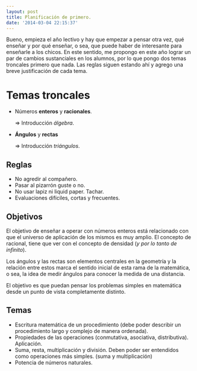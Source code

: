 ```yaml
---
layout: post
title: Planificación de primero.
date: '2014-03-04 22:15:37'
---
```


Bueno, empieza el año lectivo y hay que empezar a pensar otra vez, qué enseñar y por qué enseñar, o sea, que puede haber de interesante para enseñarle a los chicos. En este sentido, me propongo en este año lograr un par de cambios sustanciales en los alumnos, por lo que pongo dos temas troncales primero que nada. Las reglas siguen estando ahí y agrego una breve justificación de cada tema.

# Temas troncales #

- Números **enteros** y **racionales**.

  => Introducción *álgebra*.

- **Ángulos** y **rectas**

  => Introducción *triángulos*.


## Reglas ##

- No agredir al compañero.
- Pasar al pizarrón guste o no.
- No usar lapiz ni liquid paper. Tachar.
- Evaluaciones difíciles, cortas y frecuentes.


## Objetivos ##

El objetivo de enseñar a operar con números enteros está relacionado con que el universo de aplicación de los mismos es muy amplio. El concepto de racional, tiene que ver con el concepto de densidad (*y por lo tanto de infinito*).

Los ángulos y las rectas son elementos centrales en la geometría y la relación entre estos marca el sentido inicial de esta rama de la matemática, o sea, la idea de medir ángulos para conocer la medida de una distancia.

El objetivo es que puedan pensar los problemas simples en matemática desde un punto de vista completamente distinto.


## Temas ##

- Escritura matemática de un procedimiento (debe poder describir un procedimiento largo
  y complejo de manera ordenada).
- Propiedades de las operaciones (conmutativa, asociativa, distributiva). Aplicación.
- Suma, resta, multiplicación y división. Deben poder ser entendidos como operaciones
  más simples. (suma y multiplicación)
- Potencia de números naturales.